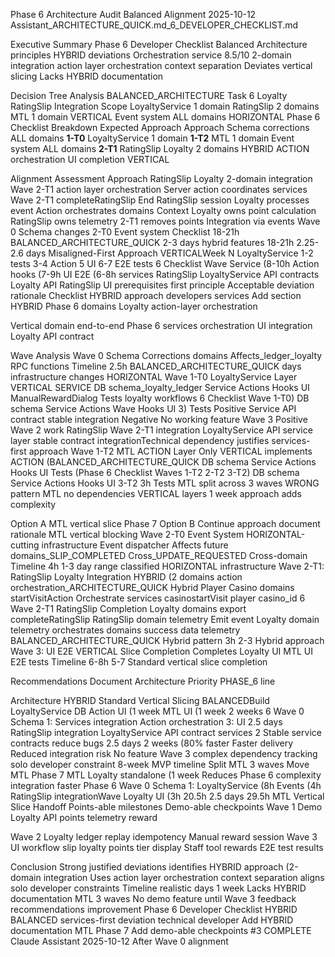 Phase 6 Architecture Audit Balanced Alignment 2025-10-12 Assistant_ARCHITECTURE_QUICK.md_6_DEVELOPER_CHECKLIST.md

Executive Summary Phase 6 Developer Checklist Balanced Architecture principles HYBRID deviations Orchestration service 8.5/10 2-domain integration action layer orchestration context separation Deviates vertical slicing Lacks HYBRID documentation

Decision Tree Analysis BALANCED_ARCHITECTURE Task 6 Loyalty RatingSlip Integration Scope LoyaltyService 1 domain RatingSlip 2 domains MTL 1 domain VERTICAL Event system ALL domains HORIZONTAL Phase 6 Checklist Breakdown Expected Approach Approach Schema corrections ALL domains **1-T0** LoyaltyService 1 domain **1-T2** MTL 1 domain Event system ALL domains **2-T1** RatingSlip Loyalty 2 domains HYBRID ACTION orchestration UI completion VERTICAL

Alignment Assessment Approach RatingSlip Loyalty 2-domain integration Wave 2-T1 action layer orchestration Server action coordinates services Wave 2-T1 completeRatingSlip End RatingSlip session Loyalty processes event Action orchestrates domains Context Loyalty owns point calculation RatingSlip owns telemetry 2-T1 removes points Integration via events Wave 0 Schema changes 2-T0 Event system Checklist 18-21h BALANCED_ARCHITECTURE_QUICK 2-3 days hybrid features 18-21h 2.25-2.6 days Misaligned-First Approach VERTICALWeek N LoyaltyService 1-2 tests 3-4 Action 5 UI 6-7 E2E tests 6 Checklist Wave Service (8-10h Action hooks (7-9h UI E2E (6-8h services RatingSlip LoyaltyService API contracts Loyalty API RatingSlip UI prerequisites first principle Acceptable deviation rationale Checklist HYBRID approach developers services Add section HYBRID Phase 6 domains Loyalty action-layer orchestration

Vertical domain end-to-end Phase 6 services orchestration UI integration Loyalty API contract

Wave Analysis Wave 0 Schema Corrections domains Affects_ledger_loyalty RPC functions Timeline 2.5h BALANCED_ARCHITECTURE_QUICK days infrastructure changes HORIZONTAL Wave 1-T0 LoyaltyService Layer VERTICAL SERVICE DB schema_loyalty_ledger Service Actions Hooks UI ManualRewardDialog Tests loyalty workflows 6 Checklist Wave 1-T0) DB schema Service Actions Wave Hooks UI 3) Tests Positive Service API contract stable integration Negative No working feature Wave 3 Positive Wave 2 work RatingSlip Wave 2-T1 integration LoyaltyService API service layer stable contract integrationTechnical dependency justifies services-first approach Wave 1-T2 MTL ACTION Layer Only VERTICAL implements ACTION (BALANCED_ARCHITECTURE_QUICK DB schema Service Actions Hooks UI Tests (Phase 6 Checklist Waves 1-T2 2-T2 3-T2) DB schema Service Actions Hooks UI 3-T2 3h Tests MTL split across 3 waves WRONG pattern MTL no dependencies VERTICAL layers 1 week approach adds complexity

Option A MTL vertical slice Phase 7 Option B Continue approach document rationale MTL vertical blocking Wave 2-T0 Event System HORIZONTAL-cutting infrastructure Event dispatcher Affects future domains_SLIP_COMPLETED Cross_UPDATE_REQUESTED Cross-domain Timeline 4h 1-3 day range classified HORIZONTAL infrastructure Wave 2-T1: RatingSlip Loyalty Integration HYBRID (2 domains action orchestration_ARCHITECTURE_QUICK Hybrid Player Casino domains startVisitAction Orchestrate services casinostartVisit player casino_id 6 Wave 2-T1 RatingSlip Completion Loyalty domains export completeRatingSlip RatingSlip domain telemetry Emit event Loyalty domain telemetry orchestrates domains success data telemetry BALANCED_ARCHITECTURE_QUICK Hybrid pattern 3h 2-3 Hybrid approach Wave 3: UI E2E VERTICAL Slice Completion Completes Loyalty UI MTL UI E2E tests Timeline 6-8h 5-7 Standard vertical slice completion

Recommendations Document Architecture Priority PHASE_6 line

Architecture HYBRID Standard Vertical Slicing BALANCEDBuild LoyaltyService DB Action UI (1 week MTL UI (1 week 2 weeks 6 Wave 0 Schema 1: Services integration Action orchestration 3: UI 2.5 days RatingSlip integration LoyaltyService API contract services 2 Stable service contracts reduce bugs 2.5 days 2 weeks (80% faster Faster delivery Reduced integration risk No feature Wave 3 complex dependency tracking solo developer constraint 8-week MVP timeline Split MTL 3 waves Move MTL Phase 7 MTL Loyalty standalone (1 week Reduces Phase 6 complexity integration faster Phase 6 Wave 0 Schema 1: LoyaltyService (8h Events (4h RatingSlip integrationWave Loyalty UI (3h 20.5h 2.5 days 29.5h MTL Vertical Slice Handoff Points-able milestones Demo-able checkpoints Wave 1 Demo Loyalty API points telemetry reward

Wave 2 Loyalty ledger replay idempotency Manual reward session Wave 3 UI workflow slip loyalty points tier display Staff tool rewards E2E test results

Conclusion Strong justified deviations identifies HYBRID approach (2-domain integration Uses action layer orchestration context separation aligns solo developer constraints Timeline realistic days 1 week Lacks HYBRID documentation MTL 3 waves No demo feature until Wave 3 feedback recommendations improvement Phase 6 Developer Checklist HYBRID BALANCED services-first deviation technical developer Add HYBRID documentation MTL Phase 7 Add demo-able checkpoints #3 COMPLETE Claude Assistant 2025-10-12 After Wave 0 alignment
